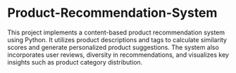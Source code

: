 # Product-Recommendation-System
This project implements a content-based product recommendation system using Python. It utilizes product descriptions and tags to calculate similarity scores and generate personalized product suggestions. The system also incorporates user reviews, diversity in recommendations, and visualizes key insights such as product category distribution.
